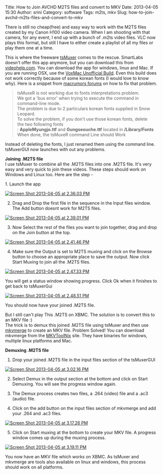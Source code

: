 Title: How to Join AVCHD M2TS files and convert to MKV
Date: 2013-04-05 15:30
Author: srini
Category: software
Tags: m2ts, mkv
Slug: how-to-join-avchd-m2ts-files-and-convert-to-mkv

There is still no cheap(free) and easy way to work with the M2TS files
created by my Canon H100 video camera. When I am shooting with that
camera, for any event, I end up with a bunch of .m2ts video files. VLC
now plays this format, but still I have to either create a playlist of
all my files or play them one at a time.

This is where the freeware
[tsMuxer](http://www.videohelp.com/tools/tsMuxeR) comes to the rescue.
SmartLabs doesn't offer this app anymore, but you can download this from
[videohelp.com](http://www.videohelp.com/tools/tsMuxeR). You can
download the app for windows, linux and Mac. If you are running OSX, use
the [VoxMac Unofficial
Build](http://www.videohelp.com/download/tsMuxeR_1.10.6_VoxMac_Unofficial_Build.dmg).
Even this build does not work correctly because of some korean fonts (I
would love to know why). Here is a snippet from [macrumors
forums](http://forums.macrumors.com/showthread.php?t=766885) on how to
fix that problem.

> tsMuxeR is not working due to fonts interpretations problem.  
>  We got a 'bus error' when trying to execute the command in
> command-line mode.  
>  The problem is due to 2 particulars korean fonts supplied in Snow
> Leopard.  
>  To solve the problem, if you don't use those korean fonts, delete  
>  the two following fonts
> : **AppleMyungjo.ttf** and **Gungseouche.ttf** located
> in **/Library/Fonts**  
>  When done, the tsMuxeR command Line should Work

Instead of deleting the fonts, I just renamed them using the command
line. tsMuxerGUI now launches with out any problems.

**Joining .M2TS file**  
I use tsMuxer to combine all the .M2TS files into one .M2TS file. It's
very easy and very quick to join these videos. These steps should work
on Windows and Linux too. Here are the step -

1\. Launch the app  


[![Screen Shot 2013-04-05 at 2.36.03
PM]({static}/wp-content/uploads/2013/04/Screen-Shot-2013-04-05-at-2.36.03-PM.png)]({static}/wp-content/uploads/2013/04/Screen-Shot-2013-04-05-at-2.36.03-PM.png)  


2. Drag and Drop the first file in the sequence in the Input files
window. The Add button doesnt work for M2TS files.  


[![Screen Shot 2013-04-05 at 2.39.01
PM]({static}/wp-content/uploads/2013/04/Screen-Shot-2013-04-05-at-2.39.01-PM.png)]({static}/wp-content/uploads/2013/04/Screen-Shot-2013-04-05-at-2.39.01-PM.png)  


3. Now Select the rest of the files you want to join together, drag and
drop on the Join button at the top.  


[![Screen Shot 2013-04-05 at 2.41.46
PM]({static}/wp-content/uploads/2013/04/Screen-Shot-2013-04-05-at-2.41.46-PM.png)]({static}/wp-content/uploads/2013/04/Screen-Shot-2013-04-05-at-2.41.46-PM.png)  


4. Make sure the Output is set to M2TS muxing and click on the Browse
button to choose an appropriate place to save the output. Now click
Start Muxing to join all the .M2TS files.  


[![Screen Shot 2013-04-05 at 2.47.33
PM]({static}/wp-content/uploads/2013/04/Screen-Shot-2013-04-05-at-2.47.33-PM.png)]({static}/wp-content/uploads/2013/04/Screen-Shot-2013-04-05-at-2.47.33-PM.png)  


You will get a status window showing progress. Click Ok when it
finishes to get back to tsMuxerGui  


[![Screen Shot 2013-04-05 at 2.48.51
PM]({static}/wp-content/uploads/2013/04/Screen-Shot-2013-04-05-at-2.48.51-PM.png)]({static}/wp-content/uploads/2013/04/Screen-Shot-2013-04-05-at-2.48.51-PM.png)


You should now have your joined .M2TS file.

But I still can't play This .M2TS on XBMC. The solution is to convert
this to an MKV file :)  
The trick is to demux this joined .M2TS file using tsMuxer and then use
[mkvmerge](http://www.bunkus.org/videotools/mkvtoolnix/) to create an
MKV file. Problem Solved! You can download mkvmerge from the
[MKVToolNix](http://www.bunkus.org/videotools/mkvtoolnix/) site. They
have binaries for windows, multiple linux platforms and Mac.

**Demuxing .M2TS file**  

1. Drop your joined .M2TS file in the input files section of the
tsMuxerGUI  


[![Screen Shot 2013-04-05 at 3.02.16
PM]({static}/wp-content/uploads/2013/04/Screen-Shot-2013-04-05-at-3.02.16-PM.png)]({static}/wp-content/uploads/2013/04/Screen-Shot-2013-04-05-at-3.02.16-PM.png)  


2. Select Demux in the output section at the bottom and click on Start
Demuxing. You will see the progress window again.  

3. The Demux process creates two files, a .264 (video) file and a .ac3
(audio) file.  

4. Click on the add button on the input files section of mkvmerge and
add your .264 and .ac3 files.  


[![Screen Shot 2013-04-05 at 3.17.26
PM]({static}/wp-content/uploads/2013/04/Screen-Shot-2013-04-05-at-3.17.26-PM.png)]({static}/wp-content/uploads/2013/04/Screen-Shot-2013-04-05-at-3.17.26-PM.png)  


5. Click on Start muxing at the bottom to create your MKV file. A
progress window comes up during the muxing process.  


[![Screen Shot 2013-04-05 at 3.19.11
PM]({static}/wp-content/uploads/2013/04/Screen-Shot-2013-04-05-at-3.19.11-PM.png)](i{static}/wp-content/uploads/2013/04/Screen-Shot-2013-04-05-at-3.19.11-PM.png)


You now have an MKV file which works on XBMC. As tsMuxer and mkvmerge
are tools also available on linux and windows, this process should work
on all platforms.
